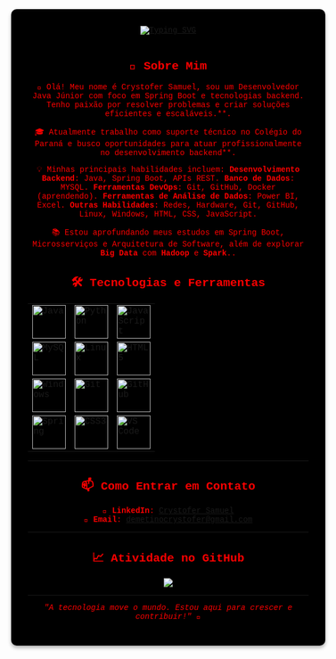 <div align="center" style="background-color: #000000; padding: 30px; border-radius: 10px; box-shadow: 0 4px 6px rgba(0,0,0,0.3); font-family: 'Courier New', Courier, monospace; color: #FF0000; width: 100%;">
  <a href="https://git.io/typing-svg">
    <img src="https://readme-typing-svg.herokuapp.com?font=Jersey+10&weight=600&size=25&pause=1000&color=FF0000&center=true&vCenter=true&random=true&width=435&lines=Meu+Nome+%C3%A9+Crystofer+Samuel;Seja+Bem-Vindo+Ao+Meu+GitHub" alt="Typing SVG" />
  </a>
  <br/><br/>

## 🚀 Sobre Mim

👋 Olá! Meu nome é Crystofer Samuel, sou um Desenvolvedor Java Júnior com foco em Spring Boot e tecnologias backend. Tenho paixão por resolver problemas e criar soluções eficientes e escaláveis.**.

🎓 Atualmente trabalho como suporte técnico no Colégio do Paraná e busco oportunidades para atuar profissionalmente no desenvolvimento backend**.

💡 Minhas principais habilidades incluem:
 **Desenvolvimento Backend**: Java, Spring Boot, APIs REST.
 **Banco de Dados**: MYSQL.
 **Ferramentas DevOps**: Git, GitHub, Docker (aprendendo).
 **Ferramentas de Análise de Dados**: Power BI, Excel.
 **Outras Habilidades**: Redes, Hardware, Git, GitHub, Linux, Windows, HTML, CSS, JavaScript.

📚 Estou aprofundando meus estudos em Spring Boot, Microsserviços e Arquitetura de Software, além de explorar **Big Data** com **Hadoop** e **Spark**..

## 🛠️ Tecnologias e Ferramentas

<div align="center">
  <table>
    <tr>
      <td><img src="https://cdn.jsdelivr.net/gh/devicons/devicon/icons/java/java-original.svg" width="60" height="60" alt="Java"/></td>
      <td><img src="https://cdn.jsdelivr.net/gh/devicons/devicon/icons/python/python-original.svg" width="60" height="60" alt="Python"/></td>
      <td><img src="https://cdn.jsdelivr.net/gh/devicons/devicon/icons/javascript/javascript-original.svg" width="60" height="60" alt="JavaScript"/></td>
    </tr>
    <tr>
      <td><img src="https://cdn.jsdelivr.net/gh/devicons/devicon/icons/mysql/mysql-original.svg" width="60" height="60" alt="MySQL"/></td>
      <td><img src="https://cdn.jsdelivr.net/gh/devicons/devicon/icons/linux/linux-original.svg" width="60" height="60" alt="Linux"/></td>
      <td><img src="https://cdn.jsdelivr.net/gh/devicons/devicon/icons/html5/html5-original.svg" width="60" height="60" alt="HTML5"/></td>
    </tr>
    <tr>
      <td><img src="https://cdn.jsdelivr.net/gh/devicons/devicon/icons/windows8/windows8-original.svg" width="60" height="60" alt="Windows"/></td>
      <td><img src="https://cdn.jsdelivr.net/gh/devicons/devicon/icons/git/git-original.svg" width="60" height="60" alt="Git"/></td>
      <td><img src="https://cdn.jsdelivr.net/gh/devicons/devicon/icons/github/github-original.svg" width="60" height="60" alt="GitHub"/></td>
    </tr>
    <tr>
      <td><img src="https://cdn.jsdelivr.net/gh/devicons/devicon/icons/spring/spring-original.svg" width="60" height="60" alt="Spring"/></td>
      <td><img src="https://cdn.jsdelivr.net/gh/devicons/devicon/icons/css3/css3-original.svg" width="60" height="60" alt="CSS3"/></td>
      <td><img src="https://cdn.jsdelivr.net/gh/devicons/devicon/icons/vscode/vscode-original.svg" width="60" height="60" alt="VS Code"/></td>
    </tr>
  </table>
</div>

---

## 📫 Como Entrar em Contato

🔗 **LinkedIn**: [Crystofer Samuel](https://www.linkedin.com/in/crystofer-samuel)  
📧 **Email**: demetinocrystofer@gmail.com  

---

## 📈 Atividade no GitHub

<div align="center">
  <img src="https://github-readme-activity-graph.vercel.app/graph?username=CrySamuel&bg_color=0d1117&color=FF0000&line=FF0000&point=ffffff&area=true&hide_border=true"/>
</div>

---

*"A tecnologia move o mundo. Estou aqui para crescer e contribuir!"* 🚀
